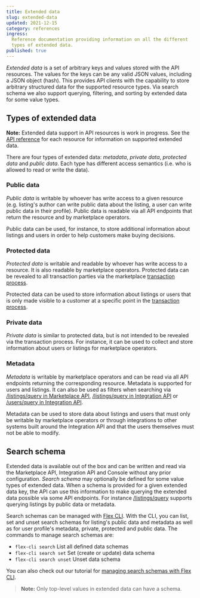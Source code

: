 ```yaml
---
title: Extended data
slug: extended-data
updated: 2021-12-15
category: references
ingress:
  Reference documentation providing information on all the different
  types of extended data.
published: true
---
```


_Extended data_ is a set of arbitrary keys and values stored with the
API resources. The values for the keys can be any valid JSON values,
including a JSON object (hash). This provides API clients with the
capability to store arbitrary structured data for the supported resource
types. Via search schema we also support querying, filtering, and
sorting by extended data for some value types.

## Types of extended data

**Note:** Extended data support in API resources is work in progress.
See the [API reference](/concepts-api-sdk/api/) for each resource for
information on supported extended data.

There are four types of extended data: _metadata_, _private data_,
_protected data_ and _public data_. Each type has different access
semantics (i.e. who is allowed to read or write the data).

### Public data

_Public data_ is writable by whoever has write access to a given
resource (e.g. listing's author can write public data about the listing,
a user can write public data in their profile). Public data is readable
via all API endpoints that return the resource and by marketplace
operators.

Public data can be used, for instance, to store additional information
about listings and users in order to help customers make buying
decisions.

### Protected data

_Protected data_ is writable and readable by whoever has write access to
a resource. It is also readable by marketplace operators. Protected data
can be revealed to all transaction parties via the marketplace
[transaction process](/concepts-transaction-process/transaction-process/).

Protected data can be used to store information about listings or users
that is only made visible to a customer at a specific point in the
[transaction process](/concepts-transaction-process/transaction-process/).

### Private data

_Private data_ is similar to protected data, but is not intended to be
revealed via the transaction process. For instance, it can be used to
collect and store information about users or listings for marketplace
operators.

### Metadata

_Metadata_ is writable by marketplace operators and can be read via all
API endpoints returning the corresponding resource. Metadata is
supported for users and listings. It can also be used as filters when
searching via
[/listings/query in Marketplace API](https://www.sharetribe.com/api-reference/marketplace.html#query-listings),
[/listings/query in Integration API](https://www.sharetribe.com/api-reference/integration.html#query-listings)
or
[/users/query in Integration API](https://www.sharetribe.com/api-reference/integration.html#query-users).

Metadata can be used to store data about listings and users that must
only be writable by marketplace operators or through integrations to
other systems built around the Integration API and that the users
themselves must not be able to modify.

## Search schema

Extended data is available out of the box and can be written and read
via the Marketplace API, Integration API and Console without any prior
configuration. _Search schema_ may optionally be defined for some value
types of extended data. When a schema is provided for a given extended
data key, the API can use this information to make querying the extended
data possible via some API endpoints. For instance
[/listings/query](https://www.sharetribe.com/api-reference/marketplace.html#query-listings)
supports querying listings by public data or metadata.

Search schemas can be managed with
[Flex CLI](/introduction-getting-started/getting-started-with-flex-cli/).
With the CLI, you can list, set and unset search schemas for listing's
public data and metadata as well as for user profile's metadata,
private, protected and public data. The commands to manage search
schemas are:

- `flex-cli search` List all defined data schemas
- `flex-cli search set` Set (create or update) data schema
- `flex-cli search unset` Unset data schema

You can also check out our tutorial for
[managing search schemas with Flex CLI](/howto-search/manage-search-schemas-with-flex-cli/).

> **Note:** Only top-level values in extended data can have a schema.
